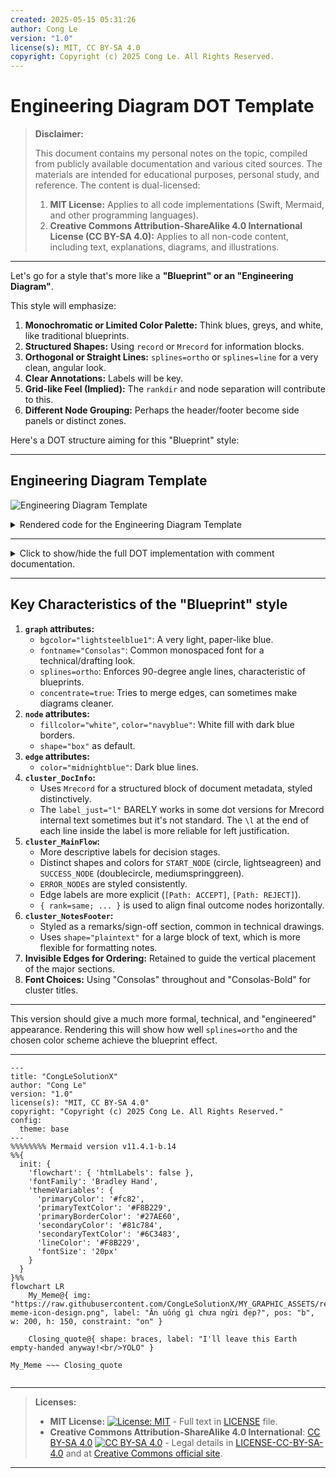```yaml
---
created: 2025-05-15 05:31:26
author: Cong Le
version: "1.0"
license(s): MIT, CC BY-SA 4.0
copyright: Copyright (c) 2025 Cong Le. All Rights Reserved.
---
```




# Engineering Diagram DOT Template
> **Disclaimer:**
>
> This document contains my personal notes on the topic,
> compiled from publicly available documentation and various cited sources.
> The materials are intended for educational purposes, personal study, and reference.
> The content is dual-licensed:
> 1. **MIT License:** Applies to all code implementations (Swift, Mermaid, and other programming languages).
> 2. **Creative Commons Attribution-ShareAlike 4.0 International License (CC BY-SA 4.0):** Applies to all non-code content, including text, explanations, diagrams, and illustrations.
---


Let's go for a style that's more like a **"Blueprint" or an "Engineering Diagram"**.

This style will emphasize:

1.  **Monochromatic or Limited Color Palette:** Think blues, greys, and white, like traditional blueprints.
2.  **Structured Shapes:** Using `record` or `Mrecord` for information blocks.
3.  **Orthogonal or Straight Lines:** `splines=ortho` or `splines=line` for a very clean, angular look.
4.  **Clear Annotations:** Labels will be key.
5.  **Grid-like Feel (Implied):** The `rankdir` and node separation will contribute to this.
6.  **Different Node Grouping:** Perhaps the header/footer become side panels or distinct zones.


Here's a DOT structure aiming for this "Blueprint" style:

----


## Engineering Diagram Template


![Engineering Diagram Template](https://g.gravizo.com/source/svg/rendered_code_engineering_diagram_template?https%3A%2F%2Fraw.githubusercontent.com%2FCongLeSolutionX%2FThe-Language-Atlas%2Frefs%2Fheads%2Fmain%2Fregions%2FDOT_language%2Fstyle_templates%2FEngineering_Diagram_Style.md)

<details>
<summary>Rendered code for the Engineering Diagram Template</summary>
rendered_code_engineering_diagram_template
digraph BlueprintStyle_Sized {
    graph [
        rankdir=TB,
        bgcolor="lightsteelblue1",
        fontname="Monaco",
        fontsize=10,
        nodesep=0.6,
        ranksep=0.8, 
        splines=ortho,
        concentrate=true,

        
        size="10,15!", 
        ratio="fill",
    ];

    node [
        fontname="Bradley Hand",
        fontsize=8,
        style="filled",
        shape="box",
        fillcolor="white",
        color="navyblue",
        fontcolor="black",
        margin="0.05,0.05"
    ];

    edge [
        fontname="Bradley Hand",
        fontsize=7, 
        color="midnightblue",
        arrowhead="normal"
    ];

    subgraph cluster_DocInfo {
        label="DOCUMENT SPECIFICATIONS";
        style="filled,rounded";
        fillcolor="aliceblue";
        color="royalblue4";
        fontname="Monaco";
        fontsize=10;
        margin=15;

        DOC_META [
            shape="box",
            style="filled",
            fillcolor="white",
            color="navyblue",
            align="left",
            label="TITLE: Process Flow Schematic v1.0\n\
PROJECT: System Analysis Initiative\n\
DOC. ID: PF-SYS-001\n\
DATE: YYYY-MM-DD\n\
AUTHOR: Cong Le\n\
ORGANIZATION: CongLeSolutionX\n\
LICENSE: MIT AND CC BY-SA 4.0"
        ];
    }

    subgraph cluster_MainFlow {
        label="PRIMARY PROCESS LOGIC";
        style="dashed";
        color="slategray";
        fontname="Monaco";
        fontsize=10;
        margin=20;

        START_NODE [
            shape="circle",
            label="START",
            fillcolor="lightseagreen",
            fontcolor="white",
            style="filled,bold",
            width=0.7, height=0.7
        ];

        Statement_0 [ shape=diamond, label="STAGE 0:\nInitial Check", fillcolor="lightgoldenrodyellow", color="darkgoldenrod", width=1.3, height=0.9 ];
        Statement_1 [ shape=diamond, label="STAGE 1:\nData Validation", fillcolor="lightgoldenrodyellow", color="darkgoldenrod", width=1.3, height=0.9 ];
        Statement_2 [ shape=diamond, label="STAGE 2:\nResource Query", fillcolor="lightgoldenrodyellow", color="darkgoldenrod", width=1.3, height=0.9 ];
        Statement_3 [ shape=diamond, label="STAGE 3:\nFinal Confirmation", fillcolor="lightgoldenrodyellow", color="darkgoldenrod", width=1.3, height=0.9 ];

        ERROR_NODE0 [ shape=box, style="filled,rounded", label="TERMINATED:\nConfig Fail (E0)", fillcolor="lightcoral", color="firebrick", fontcolor="white", width=1.5, height=0.6 ];
        ERROR_NODE1 [ shape=box, style="filled,rounded", label="TERMINATED:\nInvalid Input (E1)", fillcolor="lightcoral", color="firebrick", fontcolor="white", width=1.5, height=0.6 ];
        ERROR_NODE2 [ shape=box, style="filled,rounded", label="TERMINATED:\nDep. Missing (E2)", fillcolor="lightcoral", color="firebrick", fontcolor="white", width=1.5, height=0.6 ];
        ERROR_NODE3 [ shape=box, style="filled,rounded", label="TERMINATED:\nTimeout (E3)", fillcolor="lightcoral", color="firebrick", fontcolor="white", width=1.5, height=0.6 ];

        SUCCESS_NODE [
            shape="doublecircle",
            label="PASS",
            fillcolor="mediumspringgreen",
            fontcolor="black",
            style="filled,bold",
            width=0.7, height=0.7
        ];

        START_NODE -> Statement_0 [minlen=1];

        Statement_0 -> ERROR_NODE0 [label=" [REJECT]", fontcolor="firebrick", color="firebrick", style="dashed"];
        Statement_0 -> Statement_1 [label=" [ACCEPT]", fontcolor="forestgreen", color="forestgreen"];

        Statement_1 -> ERROR_NODE1 [label=" [REJECT]", fontcolor="firebrick", color="firebrick", style="dashed"];
        Statement_1 -> Statement_2 [label=" [ACCEPT]", fontcolor="forestgreen", color="forestgreen"];

        Statement_2 -> ERROR_NODE2 [label=" [REJECT]", fontcolor="firebrick", color="firebrick", style="dashed"];
        Statement_2 -> Statement_3 [label=" [ACCEPT]", fontcolor="forestgreen", color="forestgreen"];

        Statement_3 -> ERROR_NODE3 [label=" [REJECT]", fontcolor="firebrick", color="firebrick", style="dashed"];
        Statement_3 -> SUCCESS_NODE [label=" [ACCEPT]", fontcolor="forestgreen", color="forestgreen"];

        { rank=same; ERROR_NODE0; ERROR_NODE1; ERROR_NODE2; ERROR_NODE3; SUCCESS_NODE; }
    }

    subgraph cluster_NotesFooter {
        label="REMARKS & SIGN-OFF";
        style="filled,rounded";
        fillcolor="aliceblue";
        color="royalblue4";
        fontname="Monaco";
        fontsize=7;
        margin=10;

        FOOTER_TEXT [
            shape="plaintext",
            fontsize=7,
            label="NOTES:\
            \n1. All stages critical.\
            \n2. Errors require manual intervention.\
            \n3. Ref DOC-GUIDE-042 for error handling.\
            \n------------------------------------------\
            \nAPPROVED BY: [__________] DATE: [______]\
            \nREVIEWED BY: [__________] DATE: [______]\
            \nCONFIDENTIAL - Internal Use Only"
        ];
    }

    _main_flow_exit_anchor [shape=point, style=invis];

    DOC_META -> START_NODE [style=invis, weight=100, minlen=1];
    ERROR_NODE0 -> _main_flow_exit_anchor [style=invis];
    ERROR_NODE1 -> _main_flow_exit_anchor [style=invis];
    ERROR_NODE2 -> _main_flow_exit_anchor [style=invis];
    ERROR_NODE3 -> _main_flow_exit_anchor [style=invis];
    SUCCESS_NODE -> _main_flow_exit_anchor [style=invis];
    _main_flow_exit_anchor -> FOOTER_TEXT [style=invis, weight=100, minlen=1];
}
rendered_code_engineering_diagram_template
</details>

---

<details>
<summary>Click to show/hide the full DOT implementation with comment documentation.</summary>

```dot
/*
 * title: Engineering Diagram Template
 * author: Cong Le
 * version: 1.0
 * license(s): MIT, CC BY-SA 4.0
 * copyright: Copyright (c) 2025 Cong Le. All Rights Reserved.
 * 
 */
digraph BlueprintStyle_Sized {
    // === GLOBAL BLUEPRINT SETTINGS ===
    graph [
        rankdir=TB,
        bgcolor="lightsteelblue1",
        fontname="Monaco",
        fontsize=10, // Can be reduced further
        nodesep=0.6, // Slightly reduced
        ranksep=0.8, // Slightly reduced
        splines=ortho,
        concentrate=true,

        // --- Attempt to control size ---
        size="10,15!", // Request 10 inches wide, 15 inches tall. The "!" forces this size.
                      // Adjust these numbers based on what you think your editor can handle.
                      // You can also try without "!" initially: size="10,15"
        ratio="fill", // You can try adding this if size alone isn't enough
        // dpi="96"      // Default is often 96 or 72.
    ];

    node [
        fontname="Bradley Hand",
        fontsize=8, // Reduced font size
        style="filled",
        shape="box",
        fillcolor="white",
        color="navyblue",
        fontcolor="black",
        margin="0.05,0.05" // Reduced margin
    ];

    edge [
        fontname="Bradley Hand",
        fontsize=7, // Reduced font size
        color="midnightblue",
        arrowhead="normal"
    ];

    // === DOCUMENT INFO BLOCK (Top-Left) - SIMPLIFIED ===
    subgraph cluster_DocInfo {
        label="DOCUMENT SPECIFICATIONS";
        style="filled,rounded";
        fillcolor="aliceblue";
        color="royalblue4";
        fontname="Monaco";
        fontsize=10; // Reduced
        margin=15; // Reduced

        DOC_META [
            shape="box",
            style="filled",
            fillcolor="white",
            color="navyblue",
            align="left",
            label="TITLE: Process Flow Schematic v1.0\n\
PROJECT: System Analysis Initiative\n\
DOC. ID: PF-SYS-001\n\
DATE: YYYY-MM-DD\n\
AUTHOR: My Full Name\n\
ORGANIZATION: My Organization\n\
LICENSE: MIT AND CC BY-SA 4.0"
        ];
    }

    // === MAIN PROCESS FLOW ===
    subgraph cluster_MainFlow {
        label="PRIMARY PROCESS LOGIC";
        style="dashed";
        color="slategray";
        fontname="Monaco";
        fontsize=10; // Reduced
        margin=20; // Reduced

        START_NODE [
            shape="circle",
            label="START",
            fillcolor="lightseagreen",
            fontcolor="white",
            style="filled,bold",
            width=0.7, height=0.7 // Reduced
        ];

        // Further reduce node sizes if needed for diamonds and boxes
        Statement_0 [ shape=diamond, label="STAGE 0:\nInitial Check", fillcolor="lightgoldenrodyellow", color="darkgoldenrod", width=1.3, height=0.9 ];
        Statement_1 [ shape=diamond, label="STAGE 1:\nData Validation", fillcolor="lightgoldenrodyellow", color="darkgoldenrod", width=1.3, height=0.9 ];
        Statement_2 [ shape=diamond, label="STAGE 2:\nResource Query", fillcolor="lightgoldenrodyellow", color="darkgoldenrod", width=1.3, height=0.9 ];
        Statement_3 [ shape=diamond, label="STAGE 3:\nFinal Confirmation", fillcolor="lightgoldenrodyellow", color="darkgoldenrod", width=1.3, height=0.9 ];

        ERROR_NODE0 [ shape=box, style="filled,rounded", label="TERMINATED:\nConfig Fail (E0)", fillcolor="lightcoral", color="firebrick", fontcolor="white", width=1.5, height=0.6 ]; // Shorter labels
        ERROR_NODE1 [ shape=box, style="filled,rounded", label="TERMINATED:\nInvalid Input (E1)", fillcolor="lightcoral", color="firebrick", fontcolor="white", width=1.5, height=0.6 ];
        ERROR_NODE2 [ shape=box, style="filled,rounded", label="TERMINATED:\nDep. Missing (E2)", fillcolor="lightcoral", color="firebrick", fontcolor="white", width=1.5, height=0.6 ];
        ERROR_NODE3 [ shape=box, style="filled,rounded", label="TERMINATED:\nTimeout (E3)", fillcolor="lightcoral", color="firebrick", fontcolor="white", width=1.5, height=0.6 ];

        SUCCESS_NODE [
            shape="doublecircle",
            label="PASS",
            fillcolor="mediumspringgreen",
            fontcolor="black",
            style="filled,bold",
            width=0.7, height=0.7 // Reduced
        ];

        START_NODE -> Statement_0 [minlen=1]; // Reduced minlen

        Statement_0 -> ERROR_NODE0 [label=" [REJECT]", fontcolor="firebrick", color="firebrick", style="dashed"]; // Shorter labels
        Statement_0 -> Statement_1 [label=" [ACCEPT]", fontcolor="forestgreen", color="forestgreen"];

        Statement_1 -> ERROR_NODE1 [label=" [REJECT]", fontcolor="firebrick", color="firebrick", style="dashed"];
        Statement_1 -> Statement_2 [label=" [ACCEPT]", fontcolor="forestgreen", color="forestgreen"];

        Statement_2 -> ERROR_NODE2 [label=" [REJECT]", fontcolor="firebrick", color="firebrick", style="dashed"];
        Statement_2 -> Statement_3 [label=" [ACCEPT]", fontcolor="forestgreen", color="forestgreen"];

        Statement_3 -> ERROR_NODE3 [label=" [REJECT]", fontcolor="firebrick", color="firebrick", style="dashed"];
        Statement_3 -> SUCCESS_NODE [label=" [ACCEPT]", fontcolor="forestgreen", color="forestgreen"];

        { rank=same; ERROR_NODE0; ERROR_NODE1; ERROR_NODE2; ERROR_NODE3; SUCCESS_NODE; }
    }

    // === FOOTER / NOTES BLOCK ===
    subgraph cluster_NotesFooter {
        label="REMARKS & SIGN-OFF";
        style="filled,rounded";
        fillcolor="aliceblue";
        color="royalblue4";
        fontname="Monaco";
        fontsize=7; // Reduced
        margin=10; // Reduced

        FOOTER_TEXT [
            shape="plaintext",
            fontsize=7,
            label="NOTES:\
            \n1. All stages critical.\
            \n2. Errors require manual intervention.\
            \n3. Ref DOC-GUIDE-042 for error handling.\
            \n------------------------------------------\
            \nAPPROVED BY: [__________] DATE: [______]\
            \nREVIEWED BY: [__________] DATE: [______]\
            \nCONFIDENTIAL - Internal Use Only"
        ];
        //  _footer_anchor [shape=point, style=invis];
        // FOOTER_TEXT -> _footer_anchor [style=invis];
    }

    _main_flow_exit_anchor [shape=point, style=invis];

    DOC_META -> START_NODE [style=invis, weight=100, minlen=1];
    ERROR_NODE0 -> _main_flow_exit_anchor [style=invis];
    ERROR_NODE1 -> _main_flow_exit_anchor [style=invis];
    ERROR_NODE2 -> _main_flow_exit_anchor [style=invis];
    ERROR_NODE3 -> _main_flow_exit_anchor [style=invis];
    SUCCESS_NODE -> _main_flow_exit_anchor [style=invis];
    _main_flow_exit_anchor -> FOOTER_TEXT [style=invis, weight=100, minlen=1];
}
```

</details>



---


## Key Characteristics of the "Blueprint" style

1.  **`graph` attributes:**
    *   `bgcolor="lightsteelblue1"`: A very light, paper-like blue.
    *   `fontname="Consolas"`: Common monospaced font for a technical/drafting look.
    *   `splines=ortho`: Enforces 90-degree angle lines, characteristic of blueprints.
    *   `concentrate=true`: Tries to merge edges, can sometimes make diagrams cleaner.
2.  **`node` attributes:**
    *   `fillcolor="white"`, `color="navyblue"`: White fill with dark blue borders.
    *   `shape="box"` as default.
3.  **`edge` attributes:**
    *   `color="midnightblue"`: Dark blue lines.
4.  **`cluster_DocInfo`:**
    *   Uses `Mrecord` for a structured block of document metadata, styled distinctively.
    *   The `label_just="l"` BARELY works in some dot versions for Mrecord internal text sometimes but it's not standard. The `\l` at the end of each line inside the label is more reliable for left justification.
5.  **`cluster_MainFlow`:**
    *   More descriptive labels for decision stages.
    *   Distinct shapes and colors for `START_NODE` (circle, lightseagreen) and `SUCCESS_NODE` (doublecircle, mediumspringgreen).
    *   `ERROR_NODE`s are styled consistently.
    *   Edge labels are more explicit (`[Path: ACCEPT]`, `[Path: REJECT]`).
    *   `{ rank=same; ... }` is used to align final outcome nodes horizontally.
6.  **`cluster_NotesFooter`:**
    *   Styled as a remarks/sign-off section, common in technical drawings.
    *   Uses `shape="plaintext"` for a large block of text, which is more flexible for formatting notes.
7.  **Invisible Edges for Ordering:** Retained to guide the vertical placement of the major sections.
8.  **Font Choices:** Using "Consolas" throughout and "Consolas-Bold" for cluster titles.


---



This version should give a much more formal, technical, and "engineered" appearance. Rendering this will show how well `splines=ortho` and the chosen color scheme achieve the blueprint effect.



---

<!-- 
```mermaid
%% Current Mermaid version
info
```  -->


```mermaid
---
title: "CongLeSolutionX"
author: "Cong Le"
version: "1.0"
license(s): "MIT, CC BY-SA 4.0"
copyright: "Copyright (c) 2025 Cong Le. All Rights Reserved."
config:
  theme: base
---
%%%%%%%% Mermaid version v11.4.1-b.14
%%{
  init: {
    'flowchart': { 'htmlLabels': false },
    'fontFamily': 'Bradley Hand',
    'themeVariables': {
      'primaryColor': '#fc82',
      'primaryTextColor': '#F8B229',
      'primaryBorderColor': '#27AE60',
      'secondaryColor': '#81c784',
      'secondaryTextColor': '#6C3483',
      'lineColor': '#F8B229',
      'fontSize': '20px'
    }
  }
}%%
flowchart LR
    My_Meme@{ img: "https://raw.githubusercontent.com/CongLeSolutionX/MY_GRAPHIC_ASSETS/refs/heads/Designing_graphic_syntax/MY_MEME/My-meme-icon-design.png", label: "Ăn uống gì chưa ngừi đẹp?", pos: "b", w: 200, h: 150, constraint: "on" }

    Closing_quote@{ shape: braces, label: "I'll leave this Earth empty-handed anyway!<br/>YOLO" }

My_Meme ~~~ Closing_quote


```

---
>**Licenses:**
>
>- **MIT License:**  [![License: MIT](https://img.shields.io/badge/License-MIT-yellow.svg)](LICENSE) - Full text in [LICENSE](LICENSE) file.
>- **Creative Commons Attribution-ShareAlike 4.0 International**: [CC BY-SA 4.0](https://creativecommons.org/licenses/by-sa/4.0/) [![CC BY-SA 4.0](https://licensebuttons.net/l/by-sa/4.0/88x31.png)](https://creativecommons.org/licenses/by-sa/4.0/) - Legal details in [LICENSE-CC-BY-SA-4.0](LICENSE-CC-BY-SA-4.0) and at [Creative Commons official site](https://creativecommons.org/licenses/by-sa/4.0/).
>
---